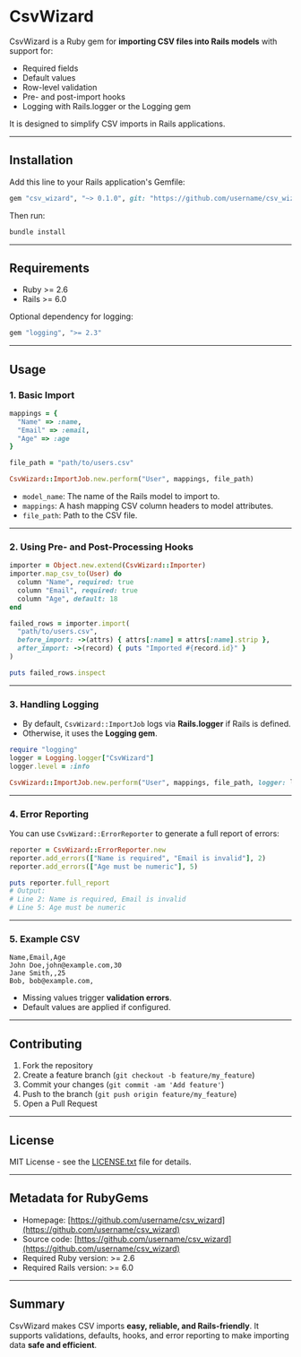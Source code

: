 # CsvWizard

CsvWizard is a Ruby gem for **importing CSV files into Rails models** with support for:

- Required fields
- Default values
- Row-level validation
- Pre- and post-import hooks
- Logging with Rails.logger or the Logging gem

It is designed to simplify CSV imports in Rails applications.

---

## Installation

Add this line to your Rails application's Gemfile:

```ruby
gem "csv_wizard", "~> 0.1.0", git: "https://github.com/username/csv_wizard.git"
```

Then run:

```bash
bundle install
```

---

## Requirements

- Ruby >= 2.6
- Rails >= 6.0

Optional dependency for logging:

```ruby
gem "logging", ">= 2.3"
```

---

## Usage

### 1. Basic Import

```ruby
mappings = {
  "Name" => :name,
  "Email" => :email,
  "Age" => :age
}

file_path = "path/to/users.csv"

CsvWizard::ImportJob.new.perform("User", mappings, file_path)
```

- `model_name`: The name of the Rails model to import to.
- `mappings`: A hash mapping CSV column headers to model attributes.
- `file_path`: Path to the CSV file.

---

### 2. Using Pre- and Post-Processing Hooks

```ruby
importer = Object.new.extend(CsvWizard::Importer)
importer.map_csv_to(User) do
  column "Name", required: true
  column "Email", required: true
  column "Age", default: 18
end

failed_rows = importer.import(
  "path/to/users.csv",
  before_import: ->(attrs) { attrs[:name] = attrs[:name].strip },
  after_import: ->(record) { puts "Imported #{record.id}" }
)

puts failed_rows.inspect
```

---

### 3. Handling Logging

- By default, `CsvWizard::ImportJob` logs via **Rails.logger** if Rails is defined.
- Otherwise, it uses the **Logging gem**.

```ruby
require "logging"
logger = Logging.logger["CsvWizard"]
logger.level = :info

CsvWizard::ImportJob.new.perform("User", mappings, file_path, logger: logger)
```

---

### 4. Error Reporting

You can use `CsvWizard::ErrorReporter` to generate a full report of errors:

```ruby
reporter = CsvWizard::ErrorReporter.new
reporter.add_errors(["Name is required", "Email is invalid"], 2)
reporter.add_errors(["Age must be numeric"], 5)

puts reporter.full_report
# Output:
# Line 2: Name is required, Email is invalid
# Line 5: Age must be numeric
```

---

### 5. Example CSV

```csv
Name,Email,Age
John Doe,john@example.com,30
Jane Smith,,25
Bob, bob@example.com,
```

- Missing values trigger **validation errors**.
- Default values are applied if configured.

---

## Contributing

1. Fork the repository
2. Create a feature branch (`git checkout -b feature/my_feature`)
3. Commit your changes (`git commit -am 'Add feature'`)
4. Push to the branch (`git push origin feature/my_feature`)
5. Open a Pull Request

---

## License

MIT License - see the [LICENSE.txt](LICENSE.txt) file for details.

---

## Metadata for RubyGems

- Homepage: [https://github.com/username/csv_wizard](https://github.com/username/csv_wizard)
- Source code: [https://github.com/username/csv_wizard](https://github.com/username/csv_wizard)
- Required Ruby version: >= 2.6
- Required Rails version: >= 6.0

---

## Summary

CsvWizard makes CSV imports **easy, reliable, and Rails-friendly**.
It supports validations, defaults, hooks, and error reporting to make importing data **safe and efficient**.
